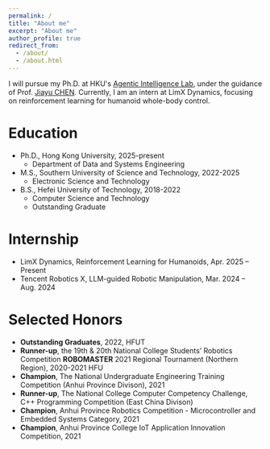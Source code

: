 ```yaml
---
permalink: /
title: "About me"
excerpt: "About me"
author_profile: true
redirect_from: 
  - /about/
  - /about.html
---
```


I will pursue my Ph.D. at HKU's [Agentic Intelligence Lab](https://agentic-intelligence-lab.org/), under the guidance of Prof. [Jiayu CHEN](https://www.dase.hku.hk/people/j-y-chen). Currently, I am an intern at LimX Dynamics, focusing on reinforcement learning for humanoid whole-body control.

<!-- Prior to this, I earned my Master’s degree from the RCV Lab at Southern University of Science and Technology, where I was mentored by Prof. Hong ZHANG. -->


<!-- If you have any good ideas or cooperation intentions, please feel free to contact me at 12232112@mail.sustech.edu.cn :) -->
  
Education
======
- Ph.D., Hong Kong University, 2025-present
  - Department of Data and Systems Engineering
- M.S., Southern University of Science and Technology, 2022-2025
  - Electronic Science and Technology
- B.S., Hefei University of Technology, 2018-2022
  - Computer Science and Technology
  - Outstanding Graduate


Internship
======
- LimX Dynamics, Reinforcement Learning for Humanoids, Apr. 2025 – Present
- Tencent Robotics X, LLM-guided Robotic Manipulation, Mar. 2024 – Aug. 2024

Selected Honors
======
* **Outstanding Graduates**, 2022, HFUT
* **Runner-up**, the 19th & 20th National College Students’ Robotics Competition **ROBOMASTER** 2021 Regional Tournament (Northern Region), 2020-2021 HFU
* **Champion**, The National Undergraduate Engineering Training Competition (Anhui Province Divison), 2021
* **Runner-up**, The National College Computer Competency Challenge, C++ Programming Competition (East China Divison)
* **Champion**, Anhui Province Robotics Competition - Microcontroller and Embedded Systems Category, 2021
* **Champion**, Anhui Province College IoT Application Innovation Competition, 2021


